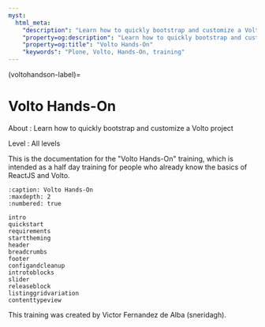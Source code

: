 ```yaml
---
myst:
  html_meta:
    "description": "Learn how to quickly bootstrap and customize a Volto project"
    "property=og:description": "Learn how to quickly bootstrap and customize a Volto project"
    "property=og:title": "Volto Hands-On"
    "keywords": "Plone, Volto, Hands-On, training"
---
```


(voltohandson-label)=

# Volto Hands-On

About
: Learn how to quickly bootstrap and customize a Volto project

Level
: All levels

This is the documentation for the "Volto Hands-On" training,
which is intended as a half day training for people who already know the basics of ReactJS and Volto.

```{toctree}
:caption: Volto Hands-On
:maxdepth: 2
:numbered: true

intro
quickstart
requirements
starttheming
header
breadcrumbs
footer
configandcleanup
introtoblocks
slider
releaseblock
listinggridvariation
contenttypeview
```

This training was created by Victor Fernandez de Alba (sneridagh).
